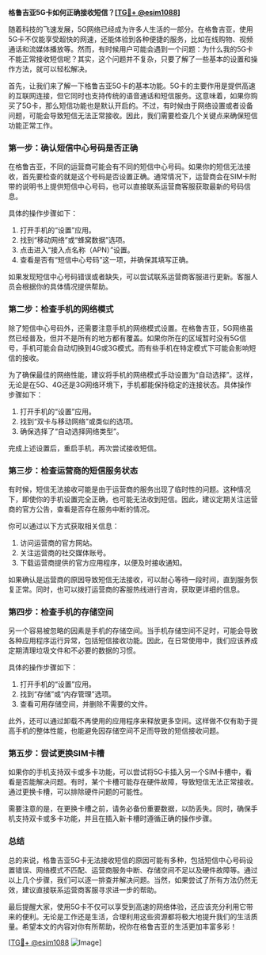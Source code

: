 **格鲁吉亚5G卡如何正确接收短信？[[TG💪+ @esim1088](https://t.me/s/esim1088)]**

随着科技的飞速发展，5G网络已经成为许多人生活的一部分。在格鲁吉亚，使用5G卡不仅能享受超快的网速，还能体验到各种便捷的服务，比如在线购物、视频通话和流媒体播放等。然而，有时候用户可能会遇到一个问题：为什么我的5G卡不能正常接收短信呢？其实，这个问题并不复杂，只要了解了一些基本的设置和操作方法，就可以轻松解决。

首先，让我们来了解一下格鲁吉亚5G卡的基本功能。5G卡的主要作用是提供高速的互联网连接，但它同时也支持传统的语音通话和短信服务。这意味着，如果你购买了5G卡，那么短信功能也是默认开启的。不过，有时候由于网络设置或者设备问题，可能会导致短信无法正常接收。因此，我们需要检查几个关键点来确保短信功能正常工作。

### 第一步：确认短信中心号码是否正确

在格鲁吉亚，不同的运营商可能会有不同的短信中心号码。如果你的短信无法接收，首先要检查的就是这个号码是否设置正确。通常情况下，运营商会在SIM卡附带的说明书上提供短信中心号码，也可以直接联系运营商客服获取最新的号码信息。

具体的操作步骤如下：
1. 打开手机的“设置”应用。
2. 找到“移动网络”或“蜂窝数据”选项。
3. 点击进入“接入点名称（APN）”设置。
4. 查看是否有“短信中心号码”这一项，并确保其填写正确。

如果发现短信中心号码错误或者缺失，可以尝试联系运营商客服进行更新。客服人员会根据你的具体情况提供帮助。

### 第二步：检查手机的网络模式

除了短信中心号码外，还需要注意手机的网络模式设置。在格鲁吉亚，5G网络虽然已经普及，但并不是所有的地方都有覆盖。如果你所在的区域暂时没有5G信号，手机可能会自动切换到4G或3G模式。而有些手机在特定模式下可能会影响短信的接收。

为了确保最佳的网络性能，建议将手机的网络模式手动设置为“自动选择”。这样，无论是在5G、4G还是3G网络环境下，手机都能保持稳定的连接状态。具体操作步骤如下：
1. 打开手机的“设置”应用。
2. 找到“双卡与移动网络”或类似的选项。
3. 确保选择了“自动选择网络类型”。

完成上述设置后，重启手机，再次尝试接收短信。

### 第三步：检查运营商的短信服务状态

有时候，短信无法接收可能是由于运营商的服务出现了临时性的问题。这种情况下，即使你的手机设置完全正确，也可能无法收到短信。因此，建议定期关注运营商的官方公告，查看是否存在服务中断的情况。

你可以通过以下方式获取相关信息：
1. 访问运营商的官方网站。
2. 关注运营商的社交媒体账号。
3. 下载运营商提供的官方应用程序，以便及时接收通知。

如果确认是运营商的原因导致短信无法接收，可以耐心等待一段时间，直到服务恢复正常。同时，也可以拨打运营商的客服热线进行咨询，获取更详细的信息。

### 第四步：检查手机的存储空间

另一个容易被忽略的因素是手机的存储空间。当手机存储空间不足时，可能会导致各种应用程序运行异常，包括短信接收功能。因此，在日常使用中，我们应该养成定期清理垃圾文件和不必要的数据的习惯。

具体的操作步骤如下：
1. 打开手机的“设置”应用。
2. 找到“存储”或“内存管理”选项。
3. 查看可用存储空间，并删除不需要的文件。

此外，还可以通过卸载不再使用的应用程序来释放更多空间。这样做不仅有助于提高手机的整体性能，也能避免因存储空间不足而导致的短信接收问题。

### 第五步：尝试更换SIM卡槽

如果你的手机支持双卡或多卡功能，可以尝试将5G卡插入另一个SIM卡槽中，看看是否能解决问题。有时，某个卡槽可能存在硬件故障，导致短信无法正常接收。通过更换卡槽，可以排除硬件问题的可能性。

需要注意的是，在更换卡槽之前，请务必备份重要数据，以防丢失。同时，确保手机支持双卡或多卡功能，并且在插入新卡槽时遵循正确的操作步骤。

### 总结

总的来说，格鲁吉亚5G卡无法接收短信的原因可能有多种，包括短信中心号码设置错误、网络模式不匹配、运营商服务中断、存储空间不足以及硬件故障等。通过以上几个步骤，我们可以逐一排查并解决问题。当然，如果尝试了所有方法仍然无效，建议直接联系运营商客服寻求进一步的帮助。

最后提醒大家，使用5G卡不仅可以享受到高速的网络体验，还应该充分利用它带来的便利。无论是工作还是生活，合理利用这些资源都将极大地提升我们的生活质量。希望本文的内容对你有所帮助，祝你在格鲁吉亚的生活更加丰富多彩！

[[TG💪+ @esim1088](https://t.me/s/esim1088) ![Image](https://i.postimg.cc/4NQfJmqS/Snipaste-2025-05-13-00-14-12.png)]